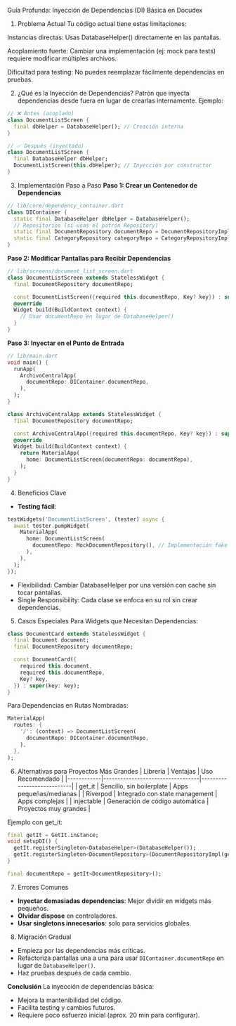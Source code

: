 Guía Profunda: Inyección de Dependencias (DI) Básica en Docudex
1. Problema Actual
Tu código actual tiene estas limitaciones:

Instancias directas: Usas DatabaseHelper() directamente en las pantallas.

Acoplamiento fuerte: Cambiar una implementación (ej: mock para tests) requiere modificar múltiples archivos.

Dificultad para testing: No puedes reemplazar fácilmente dependencias en pruebas.

2. ¿Qué es la Inyección de Dependencias?
Patrón que inyecta dependencias desde fuera en lugar de crearlas internamente.
Ejemplo:
```dart
// ❌ Antes (acoplado)
class DocumentListScreen {
  final dbHelper = DatabaseHelper(); // Creación interna
}

// ✅ Después (inyectado)
class DocumentListScreen {
  final DatabaseHelper dbHelper;
  DocumentListScreen(this.dbHelper); // Inyección por constructor
}
```
3. Implementación Paso a Paso
**Paso 1: Crear un Contenedor de Dependencias**
```dart
// lib/core/dependency_container.dart
class DIContainer {
  static final DatabaseHelper dbHelper = DatabaseHelper();
  // Repositorios (si usas el patrón Repository)
  static final DocumentRepository documentRepo = DocumentRepositoryImpl(dbHelper);
  static final CategoryRepository categoryRepo = CategoryRepositoryImpl(dbHelper);
}
```

**Paso 2: Modificar Pantallas para Recibir Dependencias**
```dart
// lib/screens/document_list_screen.dart
class DocumentListScreen extends StatelessWidget {
  final DocumentRepository documentRepo;

  const DocumentListScreen({required this.documentRepo, Key? key}) : super(key: key);
  @override
  Widget build(BuildContext context) {
    // Usar documentRepo en lugar de DatabaseHelper()
  }
}
```

**Paso 3: Inyectar en el Punto de Entrada**
```dart
// lib/main.dart
void main() {
  runApp(
    ArchivoCentralApp(
      documentRepo: DIContainer.documentRepo,
    ),
  );
}

class ArchivoCentralApp extends StatelessWidget {
  final DocumentRepository documentRepo;

  const ArchivoCentralApp({required this.documentRepo, Key? key}) : super(key: key);
  @override
  Widget build(BuildContext context) {
    return MaterialApp(
      home: DocumentListScreen(documentRepo: documentRepo),
    );
  }
}
```
4. Beneficios Clave
* **Testing fácil**:
```dart
testWidgets('DocumentListScreen', (tester) async {
  await tester.pumpWidget(
    MaterialApp(
      home: DocumentListScreen(
        documentRepo: MockDocumentRepository(), // Implementación fake
      ),
    ),
  );
});
```
* Flexibilidad: Cambiar DatabaseHelper por una versión con cache sin tocar pantallas.
* Single Responsibility: Cada clase se enfoca en su rol sin crear dependencias.

5. Casos Especiales
Para Widgets que Necesitan Dependencias:
```dart
class DocumentCard extends StatelessWidget {
  final Document document;
  final DocumentRepository documentRepo;

  const DocumentCard({
    required this.document,
    required this.documentRepo,
    Key? key,
  }) : super(key: key);
}
```

Para Dependencias en Rutas Nombradas:
```dart
MaterialApp(
  routes: {
    '/': (context) => DocumentListScreen(
      documentRepo: DIContainer.documentRepo,
    ),
  },
);
```

6. Alternativas para Proyectos Más Grandes
| Librería   | Ventajas                          | Uso Recomendado            |
|------------|----------------------------------|----------------------------|
| get_it     | Sencillo, sin boilerplate        | Apps pequeñas/medianas     |
| Riverpod   | Integrado con state management   | Apps complejas             |
| injectable | Generación de código automática  | Proyectos muy grandes      |

Ejemplo con get_it:
```dart
final getIt = GetIt.instance;
void setupDI() {
  getIt.registerSingleton<DatabaseHelper>(DatabaseHelper());
  getIt.registerSingleton<DocumentRepository>(DocumentRepositoryImpl(getIt()));
}

final documentRepo = getIt<DocumentRepository>();
```

7. Errores Comunes
* **Inyectar demasiadas dependencias**: Mejor dividir en widgets más pequeños.
* **Olvidar dispose** en controladores.
* **Usar singletons innecesarios**: solo para servicios globales.

8. Migración Gradual
* Empieza por las dependencias más críticas.
* Refactoriza pantallas una a una para usar `DIContainer.documentRepo` en lugar de `DatabaseHelper()`.
* Haz pruebas después de cada cambio.

**Conclusión**
La inyección de dependencias básica:
* Mejora la mantenibilidad del código.
* Facilita testing y cambios futuros.
* Requiere poco esfuerzo inicial (aprox. 20 min para configurar).
